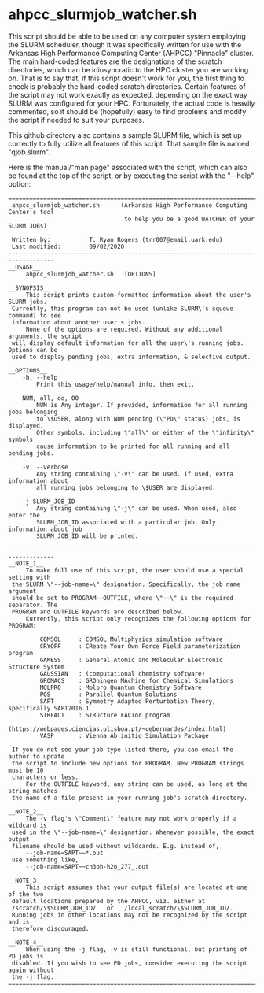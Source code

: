 # ahpcc_slurmjob_watcher.sh

This script should be able to be used on any computer system employing the SLURM scheduler, though it was specifically written for use with the Arkansas High Performance Computing Center (AHPCC) "Pinnacle" cluster. The main hard-coded features are the designations of the scratch directories, which can be idiosyncratic to the HPC cluster you are working on. That is to say that, if this script doesn't work for you, the first thing to check is probably the hard-coded scratch directories. 
Certain features of the script may not work exactly as expected, depending on the exact way SLURM was configured for your HPC. Fortunately, the actual code is heavily commented, so it should be (hopefully) easy to find problems and modify the script if needed to suit your purposes. 

This github directory also contains a sample SLURM file, which is set up correctly to fully utilize all features of this script. 
That sample file is named "qjob.slurm". 

Here is the manual/"man page" associated with the script, which can also be found at the top of the script, or by executing the script with the "--help" option: 
```
===================================================================================
 ahpcc_slurmjob_watcher.sh      (Arkansas High Performance Computing Center's tool
                                 to help you be a good WATCHER of your SLURM JOBs)

 Written by:           T. Ryan Rogers (trr007@email.uark.edu)
 Last modified:        09/02/2020
-----------------------------------------------------------------------------------
__USAGE__
     ahpcc_slurmjob_watcher.sh   [OPTIONS]

__SYNOPSIS__
     This script prints custom-formatted information about the user's SLURM jobs.
 Currently, this program can not be used (unlike SLURM\'s squeue command) to see
 information about another user's jobs.
     None of the options are required. Without any additional arguments, the script
 will display default information for all the user\'s running jobs. Options can be
 used to display pending jobs, extra information, & selective output.

__OPTIONS__
    -h, --help
        Print this usage/help/manual info, then exit.

    NUM, all, oo, 00
        NUM is Any integer. If provided, information for all running jobs belonging
        to \$USER, along with NUM pending (\"PD\" status) jobs, is displayed.
        Other symbols, including \"all\" or either of the \"infinity\" symbols
        cause information to be printed for all running and all pending jobs.

    -v, --verbose
        Any string containing \"-v\" can be used. If used, extra information about
        all running jobs belonging to \$USER are displayed.

    -j SLURM_JOB_ID
        Any string containing \"-j\" can be used. When used, also enter the
        SLURM_JOB_ID associated with a particular job. Only information about job
        SLURM_JOB_ID will be printed.

-----------------------------------------------------------------------------------
__NOTE_1__
     To make full use of this script, the user should use a special setting with
 the SLURM \"--job-name=\" designation. Specifically, the job name argument
 should be set to PROGRAM~~OUTFILE, where \"~~\" is the required separator. The
 PROGRAM and OUTFILE keywords are described below.
     Currently, this script only recognizes the following options for PROGRAM:

         COMSOL     : COMSOL Multiphysics simulation software
         CRYOFF     : CReate Your Own Force Field parameterization program
         GAMESS     : General Atomic and Molecular Electronic Structure System
         GAUSSIAN   : (computational chemistry software)
         GROMACS    : GROningen MAchine for Chemical Simulations
         MOLPRO     : Molpro Quantum Chemistry Software
         PQS        : Parallel Quantum Solutions
         SAPT       : Symmetry Adapted Perturbation Theory, specifically SAPT2016.1
         STRFACT    : STRucture FACTor program
                      (https://webpages.ciencias.ulisboa.pt/~cebernardes/index.html)
         VASP       : Vienna Ab initio Simulation Package

 If you do not see your job type listed there, you can email the author to update
 the script to include new options for PROGRAM. New PROGRAM strings must be 10
 characters or less.
     For the OUTFILE keyword, any string can be used, as long at the string matches
 the name of a file present in your running job's scratch directory.

__NOTE_2__
     The -v flag's \"Comment\" feature may not work properly if a wildcard is
 used in the \"--job-name=\" designation. Whenever possible, the exact output
 filename should be used without wildcards. E.g. instead of,
     --job-name=SAPT~~*.out
 use something like,
     --job-name=SAPT~~ch3oh-h2o_277_.out

__NOTE_3__
     This script assumes that your output file(s) are located at one of the two
 default locations prepared by the AHPCC, viz. either at
 /scratch/\$SLURM_JOB_ID/   or   /local_scratch/\$SLURM_JOB_ID/.
 Running jobs in other locations may not be recognized by the script and is
 therefore discouraged.

__NOTE_4__
     When using the -j flag, -v is still functional, but printing of PD jobs is
 disabled. If you wish to see PD jobs, consider executing the script again without
 the -j flag.
===================================================================================
```

